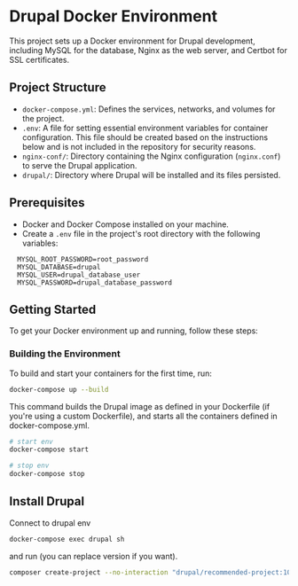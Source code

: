 # Drupal Docker Environment

This project sets up a Docker environment for Drupal development, including MySQL for the database, Nginx as the web server, and Certbot for SSL certificates.

## Project Structure

- `docker-compose.yml`: Defines the services, networks, and volumes for the project.
- `.env`: A file for setting essential environment variables for container configuration. This file should be created based on the instructions below and is not included in the repository for security reasons.
- `nginx-conf/`: Directory containing the Nginx configuration (`nginx.conf`) to serve the Drupal application.
- `drupal/`: Directory where Drupal will be installed and its files persisted.

## Prerequisites

- Docker and Docker Compose installed on your machine.
- Create a `.env` file in the project's root directory with the following variables:

```env
  MYSQL_ROOT_PASSWORD=root_password
  MYSQL_DATABASE=drupal
  MYSQL_USER=drupal_database_user
  MYSQL_PASSWORD=drupal_database_password
```

## Getting Started

To get your Docker environment up and running, follow these steps:

### Building the Environment

To build and start your containers for the first time, run:

```bash
docker-compose up --build
```

This command builds the Drupal image as defined in your Dockerfile (if you're using a custom Dockerfile), and starts all the containers defined in docker-compose.yml.

```bash
# start env
docker-compose start

# stop env
docker-compose stop
```

## Install Drupal

Connect to drupal env

```bash
docker-compose exec drupal sh
```

and run (you can replace version if you want).

```bash
composer create-project --no-interaction "drupal/recommended-project:10.2.4" /opt/drupal
```
